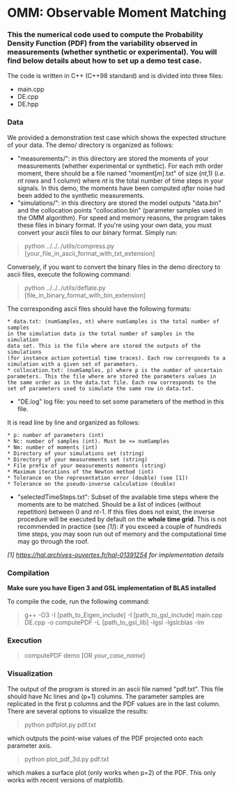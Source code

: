 # OMM: Observable Moment Matching

### This the numerical code used to compute the Probability Density Function (PDF) from the variability observed in measurements (whether synthetic or experimental). You will find below details about how to set up a demo test case.

The code is written in C++ (C++98 standard) and is divided into three files:
* main.cpp
* DE.cpp
* DE.hpp

### Data
We provided a demonstration test case which shows the expected structure of
your data.
The demo/ directory is organized as follows:
* "measurements/": in this directory are stored the moments of your measurements
(whether experimental or synthetic). For each mth order moment, there should be
a file named "moment[*m*].txt" of size (*nt*,1) (*i.e.* *nt* rows and 1 column) where *nt* is the total number of
time steps in your signals. In this demo, the moments have been computed
*after* noise had been added to the synthetic measurements.
* "simulations/": in this directory are stored the model outputs "data.bin" and the
collocation points "collocation.bin" (parameter samples used in the OMM
algorithm).
For speed and memory reasons, the program takes these files in binary
format. If you're using your own data, you must convert your ascii files to our
binary format. Simply run:
> python ../../../utils/compress.py
[your_file_in_ascii_format_with_txt_extension]

Conversely, if you want to convert the binary files in the demo directory to
ascii files, execute the following command:
> python ../../../utils/deflate.py [file_in_binary_format_with_bin_extension]

The corresponding ascii files should have the following formats:

    * data.txt: (numSamples, nt) where numSamples is the total number of samples
    in the simulation data is the total number of samples in the simulation 
    data set. This is the file where are stored the outputs of the simulations 
    (for instance action potential time traces). Each row corresponds to a
    simulation with a given set of parameters.
    * collocation.txt: (numSamples, p) where p is the number of uncertain parameters. This the file where are stored the parameters values in the same order as in the data.txt file. Each row corresponds to the set of parameters used to simulate the same row in data.txt.

* "DE.log" log file: you need to set some parameters of the method in
this file. 

It is read line by line and organized as follows:

    * p: number of parameters (int)
    * Nc: number of samples (int). Must be <= numSamples
    * Nm: number of moments (int)
    * Directory of your simulations set (string)
    * Directory of your measurements set (string)
    * File prefix of your measurements moments (string)
    * Maximum iterations of the Newton method (int)
    * Tolerance on the representation error (double) (see [1])
    * Tolerance on the pseudo-inverse calculation (double)

* "selectedTimeSteps.txt": Subset of the available time steps where the moments
  are to be matched. Should be a list of indices (without repetition) between 0
  and nt-1. If this files does not exist, the inverse procedure will
  be executed by default on the **whole time grid**. This is not recommended in practice (see *[1]*): if you exceed a couple of
hundreds time steps, you may soon run out of memory and the computational time
may go through the roof.

*[1] https://hal.archives-ouvertes.fr/hal-01391254 for implementation
 details*

### Compilation
**Make sure you have Eigen 3 and GSL implementation of BLAS installed**

To compile the code, run the following command:
> g++ -O3 -I [path_to_Eigen_include] -I [path_to_gsl_include] main.cpp DE.cpp
-o computePDF -L [path_to_gsl_lib] -lgsl -lgslcblas -lm

### Execution

> computePDF demo [OR *your_case_name*]

### Visualization 

The output of the program is stored in an ascii file named "pdf.txt". This file should have
Nc lines and (p+1) columns. The parameter samples are replicated in the
first p columns and the PDF values are in the last column.
There are several options to visualize the results:
> python pdfplot.py pdf.txt 

which outputs the point-wise values of the PDF projected onto each parameter
axis.
> python plot_pdf_3d.py pdf.txt

which makes a surface plot (only works when p=2) of the PDF. This only works
with recent versions of matplotlib.
